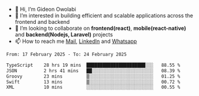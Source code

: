 - 👋 Hi, I’m Gideon Owolabi
- 👀 I’m interested in building efficient and scalable applications across the frontend and backend
- 💞️ I’m looking to collaborate on <b>frontend(react)</b>, <b>mobile(react-native)</b> and <b>backend(Nodejs, Laravel)</b> projects
- 📫 How to reach me <a href="mailto:gideoniyin2021@gmail.com">Mail</a>, <a href="https://www.linkedin.com/in/gideon-owolabi-9b667a232/">LinkedIn</a> and <a href="https://wa.me/2348055377085">Whatsapp</a>

<!---
gude1/gude1 is a ✨ special ✨ repository because its `README.md` (this file) appears on your GitHub profile.
You can click the Preview link to take a look at your changes.
--->

<!--START_SECTION:waka-->

```txt
From: 17 February 2025 - To: 24 February 2025

TypeScript    28 hrs 19 mins  ██████████████████████░░░   88.55 %
JSON          2 hrs 41 mins   ██░░░░░░░░░░░░░░░░░░░░░░░   08.39 %
Groovy        23 mins         ▒░░░░░░░░░░░░░░░░░░░░░░░░   01.25 %
Swift         13 mins         ▒░░░░░░░░░░░░░░░░░░░░░░░░   00.72 %
XML           10 mins         ░░░░░░░░░░░░░░░░░░░░░░░░░   00.55 %
```

<!--END_SECTION:waka-->
